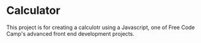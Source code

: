 # Calculator
This project is for creating a calculotr using a Javascript, one of Free Code Camp's advanced front end development projects.


